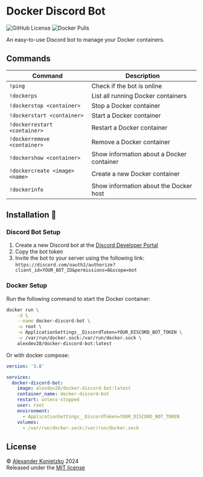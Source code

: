 # Docker Discord Bot

![GitHub License](https://img.shields.io/github/license/alex289/docker-discord-bot)
![Docker Pulls](https://img.shields.io/docker/pulls/alexdev28/docker-discord-bot)

An easy-to-use Discord bot to manage your Docker containers.

## Commands

| Command | Description |
| --- | --- |
| `!ping` | Check if the bot is online |
| `!dockerps` | List all running Docker containers |
| `!dockerstop <container>` | Stop a Docker container |
| `!dockerstart <container>` | Start a Docker container |
| `!dockerrestart <container>` | Restart a Docker container |
| `!dockerremove <container>` | Remove a Docker container |
| `!dockershow <container>` | Show information about a Docker container |
| `!dockercreate <image> <name>` | Create a new Docker container |
| `!dockerinfo` | Show information about the Docker host |

## Installation 🚀

### Discord Bot Setup

1.  Create a new Discord bot at the [Discord Developer Portal](https://discord.com/developers/applications)
2.  Copy the bot token
3.  Invite the bot to your server using the following link: `https://discord.com/oauth2/authorize?client_id=YOUR_BOT_ID&permissions=8&scope=bot`

### Docker Setup

Run the following command to start the Docker container:

```bash
docker run \
    -d \
    --name docker-discord-bot \
    -u root \
    -e ApplicationSettings__DiscordToken=YOUR_DISCORD_BOT_TOKEN \
    -v /var/run/docker.sock:/var/run/docker.sock \
    alexdev28/docker-discord-bot:latest
```

Or with docker compose:

```yaml
version: '3.8'

services:
  docker-discord-bot:
    image: alexdev28/docker-discord-bot:latest
    container_name: docker-discord-bot
    restart: unless-stopped
    user: root
    environment:
      - ApplicationSettings__DiscordToken=YOUR_DISCORD_BOT_TOKEN
    volumes:
      - /var/run/docker.sock:/var/run/docker.sock
```

## License

© [Alexander Konietzko](https://alexanderkonietzko.com) 2024  
Released under the [MIT license](https://github.com/alex289/docker-discord-bot/blob/main/LICENSE)

